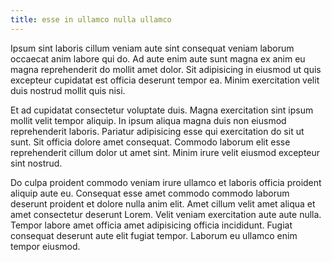 ```yaml
---
title: esse in ullamco nulla ullamco
---
```


Ipsum sint laboris cillum veniam aute sint consequat veniam laborum occaecat anim labore qui do. Ad aute enim aute sunt magna ex anim eu magna reprehenderit do mollit amet dolor. Sit adipisicing in eiusmod ut quis excepteur cupidatat est officia deserunt tempor ea. Minim exercitation velit duis nostrud mollit quis nisi.

Et ad cupidatat consectetur voluptate duis. Magna exercitation sint ipsum mollit velit tempor aliquip. In ipsum aliqua magna duis non eiusmod reprehenderit laboris. Pariatur adipisicing esse qui exercitation do sit ut sunt. Sit officia dolore amet consequat. Commodo laborum elit esse reprehenderit cillum dolor ut amet sint. Minim irure velit eiusmod excepteur sint nostrud.

Do culpa proident commodo veniam irure ullamco et laboris officia proident aliquip aute eu. Consequat esse amet commodo commodo laborum deserunt proident et dolore nulla anim elit. Amet cillum velit amet aliqua et amet consectetur deserunt Lorem. Velit veniam exercitation aute aute nulla. Tempor labore amet officia amet adipisicing officia incididunt. Fugiat consequat deserunt aute elit fugiat tempor. Laborum eu ullamco enim tempor eiusmod.